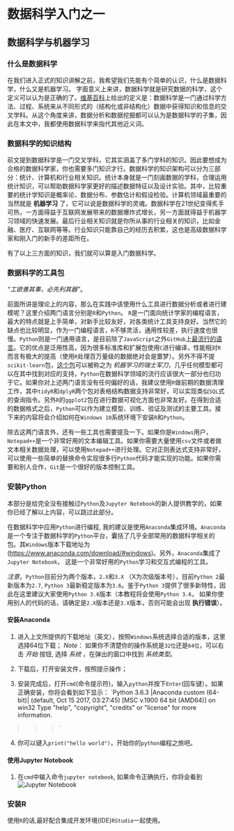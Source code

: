 # 数据科学入门之一
## 数据科学与机器学习

### 什么是数据科学

在我们进入正式的知识讲解之前，我希望我们先能有个简单的认识，什么是数据科学，什么又是机器学习。
字面意义上来讲，数据科学就是研究数据的科学，这个定义可以认为是正确的了。[维基百科](https://en.wikipedia.org/wiki/Data_science)上给出的定义是：数据科学是一门通过科学方法、过程、系统来从不同形式的（结构化或非结构化）数据中获得知识和信息的交叉学科。从这个角度来讲，数据分析和数据挖掘都可以认为是数据科学的子集，因此在本文中，我都使用数据科学来指代其他近义词。

### 数据科学的知识结构

前文提到数据科学是一门交叉学科，它其实涵盖了多门学科的知识。因此要想成为合格的数据科学家，你也需要多门知识才行。数据科学的知识架构可以分为三部分：统计、计算机和行业相关知识。统计本身就是一门刻画数据的学科，合理运用统计知识，可以帮助数据科学家更好的描述数据特征以及设计实验。其中，比较重要的统计学知识是概率论、数据分布、参数估计和假设检验。计算机领域最重要的当然就是 **机器学习** 了，它可以说是数据科学的灵魂。数据科学在21世纪变得炙手可热，一方面得益于互联网发展带来的数据爆炸式增长，另一方面就得益于机器学习领域的快速发展。最后行业相关知识就是你所从事的行业相关的知识，比如金融、医疗、互联网等等。行业知识只能靠自己的经历去积累，这也是高级数据科学家和刚入门的新手的差距所在。

有了以上三方面的知识，我们就可以算是入门数据科学。

### 数据科学的工具包
*“工欲善其事，必先利其器”*。

前面所讲是理论上的内容，那么在实践中该使用什么工具进行数据分析或者进行建模呢？这里介绍两门语言分别是`R`和`Python`。
`R`是一门面向统计学家的编程语言，最大的特点就是上手简单，对新手比较友好，对各类统计工具支持良好。当然它的缺点也比较明显，作为一门编程语言，`R`不够灵活，通用性较差，执行速度也很慢。`Python`则是一门通用语言，是目前除了`JavaScript`之外`GitHub`上[最流行的语言](http://www.businessinsider.com/the-9-most-popular-programming-languages-according-to-the-facebook-for-programmers-2017-10/#1-javascript-15)。它的优点是泛用性高，因为很多标准库和扩展包使用`C`进行编译，性能相对`R`而言有极大的提高（使用`R`处理百万量级的数据绝对会是噩梦）。另外不得不提`scikit-learn`包，[这个包](http://scikit-learn.org/stable/)可以被称之为 *机器学习的瑞士军刀*，几乎任何模型都可以在其中找到对应的支持，`Python`在数据科学领域的流行应该很大一部分也归功于它。如果你对上述两门语言没有任何偏好的话，我建议使用`R`做前期的数据清理工作，其中`tidyR`和`dplyR`两个包对表格结构数据支持非常好，可以实现类似`SQL`式的查询指令。另外`R`的`ggplot2`包在进行数据可视化方面也非常友好。在得到合适的数据格式之后，`Python`可以作为建立模型、训练、验证及测试的主要工具。接下来的内容将会介绍如何在`Windows 10`系统环境下安装`R`和`Python`。

除去这两门语言外，还有一些工具也需要提及一下。如果你是`Windows`用户，`Notepad++`是一个非常好用的文本编辑工具。如果你需要大量使用`csv`文件或者做文本相关数据处理，可以使用`Notepad++`进行处理。它对正则表达式支持非常好，可以使用一些简单的替换命令实现很多行`Python`代码才能实现的功能。如果你需要和别人合作，`Git`是一个很好的版本控制工具。

### 安装Python

本部分是给完全没有接触过`Python`及`Jupyter Notebook`的新人提供教学的，如果你已经了解以上内容，可以跳过此部分。

在数据科学中应用`Python`进行编程, 我的建议是使用`Anaconda`集成环境。`Anaconda`是一个专注于数据科学的`Python`平台，囊括了几乎全部常用的数据科学相关的包。其`Windows`版本下载地址为(https://www.anaconda.com/download/#windows)。另外，`Anaconda`集成了`Jupyter Notebook`， 这是一个非常好用的`Python`学习和交互式编程的工具。

*注意*，`Python`目前分为两个版本，`2.X`和`3.X` （X为次级版本号），目前`Python 2`最新版本为`2.7`, `Python 3`最新稳定版本为`3.6`。鉴于`Python 3`提供了很多新特性，因此在这里建议大家使用`Python 3.6`版本（本教程将会使用`Python 3.6`， 如果你使用别人的代码的话，请确定是`2.X`版本还是`3.X`版本，否则可能会出现 **执行错误**）。

#### 安装Anaconda
1. 进入上文所提供的下载地址（英文），按照`Windows`系统选择合适的版本，这里选择64位下载；
*Note*： 如果你不清楚你的操作系统是`32位`还是`64位`，可以右击 *开始* 按钮, 选择 *系统* ，在弹出的窗口中找到 *系统类型*。

2. 下载后，打开安装文件，按照提示操作；

3. 安装完成后，打开`cmd`(命令提示符)，输入`python`并按下`Enter`(回车键）。如果正确安装，你将会看到如下显示：
  `Python 3.6.3 |Anaconda custom (64-bit)| (default, Oct 15 2017, 03:27:45) [MSC v.1900 64 bit (AMD64)] on win32
  Type "help", "copyright", "credits" or "license" for more information.
  >>> `

4. 你可以键入`print("hello world")`，开始你的`python`编程之旅吧。

#### 使用Jupyter Notebook

1. 在`cmd`中输入命令`jupyter notebook`, 如果命令正确执行，你将会看到
![`Jupyter Notebook`](https://1drv.ms/i/s!Ar9Ad4Z1DhZtj8kOU99g1eNi986DMA)

### 安装R

使用`R`的话,最好配合集成开发环境(IDE)`RStudio`一起使用。
